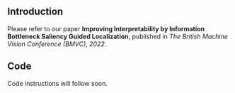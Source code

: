 ## Introduction

Please refer to our paper **Improving Interpretability by Information Bottleneck Saliency Guided Localization**, published in *The British Machine Vision Conference (BMVC), 2022*. 

## Code

Code instructions will follow soon.
